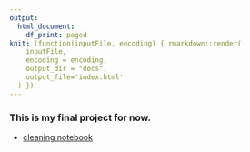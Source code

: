 ```yaml
---
output:
  html_document:
    df_print: paged
knit: (function(inputFile, encoding) { rmarkdown::render(
    inputFile,
    encoding = encoding,
    output_dir = "docs",
    output_file='index.html'
  ) })
---
```


### This is my final project for now.

- [cleaning notebook](https://athenahawkins.github.io/athena-final/01-cleaning.html)
